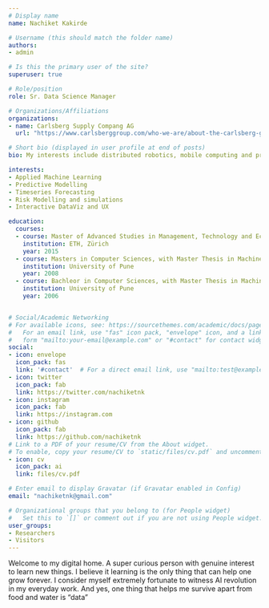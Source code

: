 ```yaml
---
# Display name
name: Nachiket Kakirde

# Username (this should match the folder name)
authors:
- admin

# Is this the primary user of the site?
superuser: true

# Role/position
role: Sr. Data Science Manager

# Organizations/Affiliations
organizations:
- name: Carlsberg Supply Compang AG
  url: "https://www.carlsberggroup.com/who-we-are/about-the-carlsberg-group/integrated-supply-chain/"

# Short bio (displayed in user profile at end of posts)
bio: My interests include distributed robotics, mobile computing and programmable matter.

interests:
- Applied Machine Learning
- Predictive Modelling
- Timeseries Forecasting
- Risk Modelling and simulations
- Interactive DataViz and UX

education:
  courses:
  - course: Master of Advanced Studies in Management, Technology and Economics
    institution: ETH, Zürich
    year: 2015
  - course: Masters in Computer Sciences, with Master Thesis in Machine Learning
    institution: University of Pune
    year: 2008
  - course: Bachleor in Computer Sciences, with Master Thesis in Machine Learning
    institution: University of Pune
    year: 2006


# Social/Academic Networking
# For available icons, see: https://sourcethemes.com/academic/docs/page-builder/#icons
#   For an email link, use "fas" icon pack, "envelope" icon, and a link in the
#   form "mailto:your-email@example.com" or "#contact" for contact widget.
social:
- icon: envelope
  icon_pack: fas
  link: '#contact'  # For a direct email link, use "mailto:test@example.org".
- icon: twitter
  icon_pack: fab
  link: https://twitter.com/nachiketnk
- icon: instagram
  icon_pack: fab
  link: https://instagram.com
- icon: github
  icon_pack: fab
  link: https://github.com/nachiketnk
# Link to a PDF of your resume/CV from the About widget.
# To enable, copy your resume/CV to `static/files/cv.pdf` and uncomment the lines below.  
- icon: cv
  icon_pack: ai
  link: files/cv.pdf

# Enter email to display Gravatar (if Gravatar enabled in Config)
email: "nachiketnk@gmail.com"

# Organizational groups that you belong to (for People widget)
#   Set this to `[]` or comment out if you are not using People widget.
user_groups:
- Researchers
- Visitors
---
```


Welcome to my digital home. A super curious person with genuine interest to learn new things. I believe it learning is the only thing that can help one grow forever. I consider myself extremely fortunate to witness AI revolution in my everyday work. And yes, one thing that helps me survive apart from food and water is “data”
